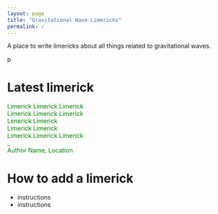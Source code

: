 ```yaml
---
layout: page
title: "Gravitational Wave Limericks"
permalink: /
---
```


<p>A place to write limericks about all things related to gravitational waves.</p>p

# Latest limerick

<p style="color:green"> Limerick Limerick Limerick <br>
Limerick Limerick Limerick <br>
Limerick Limerick <br>
Limerick Limerick <br>
Limerick Limerick Limerick <br>
_ <br>
Author Name, Location <br>
</p>

# How to add a limerick 

* instructions
* instructions 
